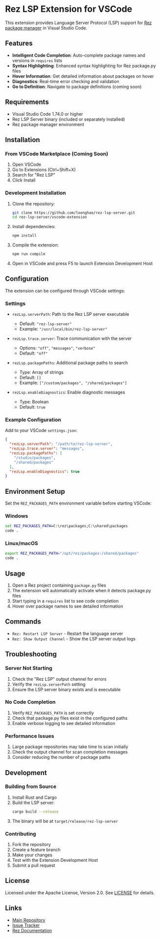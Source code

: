 # Rez LSP Extension for VSCode

This extension provides Language Server Protocol (LSP) support for [Rez package manager](https://github.com/AcademySoftwareFoundation/rez) in Visual Studio Code.

## Features

- **Intelligent Code Completion**: Auto-complete package names and versions in `requires` lists
- **Syntax Highlighting**: Enhanced syntax highlighting for Rez package.py files
- **Hover Information**: Get detailed information about packages on hover
- **Diagnostics**: Real-time error checking and validation
- **Go to Definition**: Navigate to package definitions (coming soon)

## Requirements

- Visual Studio Code 1.74.0 or higher
- Rez LSP Server binary (included or separately installed)
- Rez package manager environment

## Installation

### From VSCode Marketplace (Coming Soon)

1. Open VSCode
2. Go to Extensions (Ctrl+Shift+X)
3. Search for "Rez LSP"
4. Click Install

### Development Installation

1. Clone the repository:
   ```bash
   git clone https://github.com/loonghao/rez-lsp-server.git
   cd rez-lsp-server/vscode-extension
   ```

2. Install dependencies:
   ```bash
   npm install
   ```

3. Compile the extension:
   ```bash
   npm run compile
   ```

4. Open in VSCode and press F5 to launch Extension Development Host

## Configuration

The extension can be configured through VSCode settings:

### Settings

- `rezLsp.serverPath`: Path to the Rez LSP server executable
  - Default: `"rez-lsp-server"`
  - Example: `"/usr/local/bin/rez-lsp-server"`

- `rezLsp.trace.server`: Trace communication with the server
  - Options: `"off"`, `"messages"`, `"verbose"`
  - Default: `"off"`

- `rezLsp.packagePaths`: Additional package paths to search
  - Type: Array of strings
  - Default: `[]`
  - Example: `["/custom/packages", "/shared/packages"]`

- `rezLsp.enableDiagnostics`: Enable diagnostic messages
  - Type: Boolean
  - Default: `true`

### Example Configuration

Add to your VSCode `settings.json`:

```json
{
  "rezLsp.serverPath": "/path/to/rez-lsp-server",
  "rezLsp.trace.server": "messages",
  "rezLsp.packagePaths": [
    "/studio/packages",
    "/shared/packages"
  ],
  "rezLsp.enableDiagnostics": true
}
```

## Environment Setup

Set the `REZ_PACKAGES_PATH` environment variable before starting VSCode:

### Windows
```cmd
set REZ_PACKAGES_PATH=C:\rez\packages;C:\shared\packages
code .
```

### Linux/macOS
```bash
export REZ_PACKAGES_PATH="/opt/rez/packages:/shared/packages"
code .
```

## Usage

1. Open a Rez project containing `package.py` files
2. The extension will automatically activate when it detects package.py files
3. Start typing in a `requires` list to see code completion
4. Hover over package names to see detailed information

## Commands

- `Rez: Restart LSP Server` - Restart the language server
- `Rez: Show Output Channel` - Show the LSP server output logs

## Troubleshooting

### Server Not Starting

1. Check the "Rez LSP" output channel for errors
2. Verify the `rezLsp.serverPath` setting
3. Ensure the LSP server binary exists and is executable

### No Code Completion

1. Verify `REZ_PACKAGES_PATH` is set correctly
2. Check that package.py files exist in the configured paths
3. Enable verbose logging to see detailed information

### Performance Issues

1. Large package repositories may take time to scan initially
2. Check the output channel for scan completion messages
3. Consider reducing the number of package paths

## Development

### Building from Source

1. Install Rust and Cargo
2. Build the LSP server:
   ```bash
   cargo build --release
   ```
3. The binary will be at `target/release/rez-lsp-server`

### Contributing

1. Fork the repository
2. Create a feature branch
3. Make your changes
4. Test with the Extension Development Host
5. Submit a pull request

## License

Licensed under the Apache License, Version 2.0. See [LICENSE](../LICENSE) for details.

## Links

- [Main Repository](https://github.com/loonghao/rez-lsp-server)
- [Issue Tracker](https://github.com/loonghao/rez-lsp-server/issues)
- [Rez Documentation](https://rez.readthedocs.io/)
